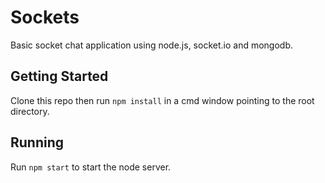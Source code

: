 Sockets
=======

Basic socket chat application using node.js, socket.io and mongodb.

Getting Started
---------------
Clone this repo then run `npm install` in a cmd window pointing to the root directory.

Running
-------
Run `npm start` to start the node server.